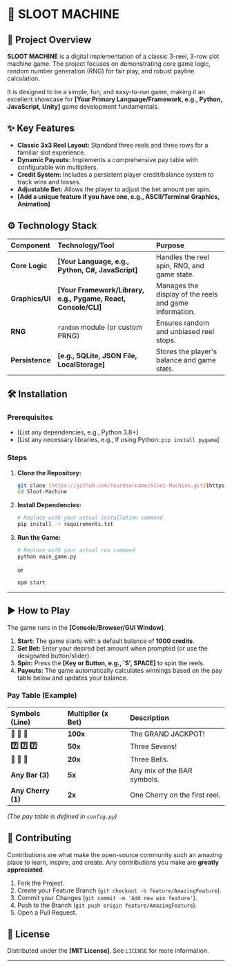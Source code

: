 # 🎰 SL**OO**T MACHINE

## 🌟 Project Overview

**SLOOT MACHINE** is a digital implementation of a classic 3-reel, 3-row slot machine game. The project focuses on demonstrating core game logic, random number generation (RNG) for fair play, and robust payline calculation.

It is designed to be a simple, fun, and easy-to-run game, making it an excellent showcase for **[Your Primary Language/Framework, e.g., Python, JavaScript, Unity]** game development fundamentals.

## ✨ Key Features

* **Classic 3x3 Reel Layout:** Standard three reels and three rows for a familiar slot experience.
* **Dynamic Payouts:** Implements a comprehensive pay table with configurable win multipliers.
* **Credit System:** Includes a persistent player credit/balance system to track wins and losses.
* **Adjustable Bet:** Allows the player to adjust the bet amount per spin.
* **[Add a unique feature if you have one, e.g., ASCII/Terminal Graphics, Animation]**

## ⚙ Technology Stack

| Component | Technology/Tool | Purpose |
| :--- | :--- | :--- |
| **Core Logic** | **[Your Language, e.g., Python, C#, JavaScript]** | Handles the reel spin, RNG, and game state. |
| **Graphics/UI** | **[Your Framework/Library, e.g., Pygame, React, Console/CLI]** | Manages the display of the reels and game information. |
| **RNG** | `random` module (or custom PRNG) | Ensures random and unbiased reel stops. |
| **Persistence** | **[e.g., SQLite, JSON File, LocalStorage]** | Stores the player's balance and game stats. |

## 🛠 Installation

### Prerequisites

* [List any dependencies, e.g., Python 3.8+]
* [List any necessary libraries, e.g., If using Python: `pip install pygame`]

### Steps

1.  **Clone the Repository:**
    ```bash
    git clone [https://github.com/YourUsername/Sloot-Machine.git](https://github.com/YourUsername/Sloot-Machine.git)
    cd Sloot-Machine
    ```

2.  **Install Dependencies:**
    ```bash
    # Replace with your actual installation command
    pip install -r requirements.txt
    ```

3.  **Run the Game:**
    ```bash
    # Replace with your actual run command
    python main_game.py 
    ```
    or
    ```bash
    npm start
    ```

---

## ▶ How to Play

The game runs in the **[Console/Browser/GUI Window]**.

1.  **Start:** The game starts with a default balance of **1000 credits**.
2.  **Set Bet:** Enter your desired bet amount when prompted (or use the designated button/slider).
3.  **Spin:** Press the **[Key or Button, e.g., 'S', SPACE]** to spin the reels.
4.  **Payouts:** The game automatically calculates winnings based on the pay table below and updates your balance.

### Pay Table (Example)

| Symbols (Line) | Multiplier (x Bet) | Description |
| :--- | :--- | :--- |
| **🍒 🍒 🍒** | **100x** | The GRAND JACKPOT! |
| **7️⃣ 7️⃣ 7️⃣** | **50x** | Three Sevens! |
| **🔔 🔔 🔔** | **20x** | Three Bells. |
| **Any Bar (3)** | **5x** | Any mix of the BAR symbols. |
| **Any Cherry (1)** | **2x** | One Cherry on the first reel. |

*(The pay table is defined in `config.py`)*

## 🤝 Contributing

Contributions are what make the open-source community such an amazing place to learn, inspire, and create. Any contributions you make are **greatly appreciated**.

1.  Fork the Project.
2.  Create your Feature Branch (`git checkout -b feature/AmazingFeature`).
3.  Commit your Changes (`git commit -m 'Add new win feature'`).
4.  Push to the Branch (`git push origin feature/AmazingFeature`).
5.  Open a Pull Request.

## 📝 License

Distributed under the **[MIT License]**. See `LICENSE` for more information.

---



